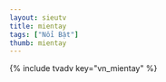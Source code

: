 ```yaml
---
layout: sieutv
title: mientay
tags: ["Nổi Bật"]
thumb: mientay
---
```

{% include tvadv key="vn_mientay" %}
